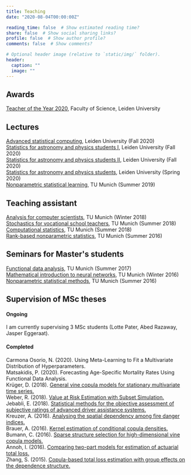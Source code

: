 ```yaml
---
title: Teaching
date: "2020-08-04T00:00:00Z"

reading_time: false  # Show estimated reading time?
share: false  # Show social sharing links?
profile: false  # Show author profile?
comments: false  # Show comments?

# Optional header image (relative to `static/img/` folder).
header:
  caption: ""
  image: ""
---
```


## Awards

[Teacher of the Year 2020](https://www.universiteitleiden.nl/science-talents-and-discoveries/teacher-of-the-year-award/thomas-nagler), Faculty of Science, Leiden University

## Lectures

[Advanced statistical computing](https://studiegids.universiteitleiden.nl/en/courses/97171/advanced-statistical-computing), Leiden University (Fall 2020)  
[Statistics for astronomy and physics students I](https://studiegids.universiteitleiden.nl/en/courses/104509/statistics-an-part-1), Leiden University (Fall 2020)   
[Statistics for astronomy and physics students II](https://studiegids.universiteitleiden.nl/en/courses/104509/statistics-an-part-2), Leiden University (Fall 2020)   
[Statistics for astronomy and physics students](https://studiegids.universiteitleiden.nl/en/courses/81861/statistics-for-astronomy-and-physics-students), Leiden University (Spring 2020)   
[Nonparametric statistical learning](https://campus.tum.de/tumonline/WBMODHB.wbShowMHBReadOnly?pKnotenNr=1621737&pOrgNr=14178), TU Munich (Summer 2019)

## Teaching assistant

[Analysis for computer scientists](https://campus.tum.de/tumonline/wbLv.wbShowLVDetail?pStpSpNr=950369579), TU Munich (Winter 2018)  
[Stochastics for vocational school teachers](https://campus.tum.de/tumonline/wbLv.wbShowLVDetail?pStpSpNr=950343773&pSpracheNr=1), TU Munich (Summer 2018)  
[Computational statistics](https://campus.tum.de/tumonline/wbLv.wbShowLVDetail?pStpSpNr=950342068&pSpracheNr=1), TU Munich (Summer 2018)  
[Rank-based nonparametric statistics](https://campus.tum.de/tumonline/WBMODHB.wbShowMHBReadOnly?pKnotenNr=1196252&pOrgNr=14178), TU Munich (Summer 2016)

## Seminars for Master's students
[Functional data analysis](https://campus.tum.de/tumonline/wbLv.wbShowLVDetail?pStpSpNr=950313777), TU Munich (Summer 2017)  
[Mathematical introduction to neural networks](https://www.ma.tum.de/Studium/AnsichtMasterDiplom?ID=376), TU Munich (Winter 2016)  
[Nonparametric statistical methods](https://www.ma.tum.de/Studium/AnsichtMasterDiplom?ID=326), TU Munich (Summer 2016)

## Supervision of MSc theses

#### Ongoing

I am currently supervising 3 MSc students (Lotte Pater, Abed Razaway, Jasper Eggeraat).

#### Completed

Carmona Osorio, N. (2020). Using Meta-Learning to Fit a Multivariate Distribution of Hyperparameters.  
Matsakidis, P. (2020). Forecasting Age-Specific Mortality Rates Using Functional Data Analysis.  
Krüger, D. (2018).  [General vine copula models for stationary multivariate time series.](http://mediatum.ub.tum.de/node?id=1445782)   
Weber, R. (2018). [Value at Risk Estimation with Subset Simulation.](http://mediatum.ub.tum.de/node?id=1467381)    
Jebabli, E. (2018). [Statistical methods for the objective assessment of subjective ratings of advanced driver assistance systems.](http://mediatum.ub.tum.de/node?id=1518877)   
Kreuzer, A. (2016).  [Analysing the spatial dependency among fire danger indices.](https://mediatum.ub.tum.de/node?id=1338821)  
Brauer, A. (2016).  [Kernel estimation of conditional copula densities.](https://mediatum.ub.tum.de/doc/1342845/1342845.pdf)  
Bumann, C. (2016).  [Sparse structure selection for high-dimensional vine copula models.](https://mediatum.ub.tum.de/node?id=1338822)  
Annoh, I. (2016).  [Comparing two-part models for estimation of actuarial total loss.](https://mediatum.ub.tum.de/node?id=1338820)  
Zhang, S. (2015).  [Copula-based total loss estimation with group effects on the dependence
structure.](https://mediatum.ub.tum.de/node?id=1338819)

